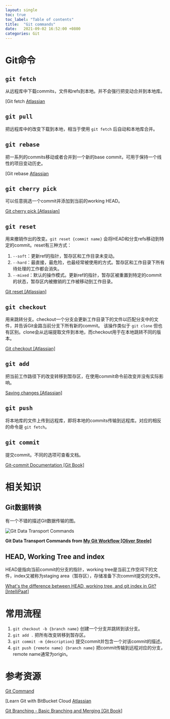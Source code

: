 ```yaml
---
layout: single
toc: true
toc_label: "Table of contents"
title:  "Git commands"
date:   2021-09-02 16:52:00 +0800
categories: Git
---
```


# Git命令

## `git fetch`

从远程库中下载commits，文件和refs到本地。并不会强行把变动合并到本地库。

[Git fetch [Atlassian](https://www.atlassian.com/git/tutorials/syncing/git-fetch)

## `git pull`

把远程库中的改变下载到本地，相当于使用 `git fetch` 后自动和本地库合并。

## `git rebase`

把一系列的commits移动或者合并到一个新的base commit，可用于保持一个线性的项目变动历史。

[Git rebase [Atlassian](https://www.atlassian.com/git/tutorials/rewriting-history/git-rebase)

## `git cherry pick`

可以任意挑选一个commit并添加到当前的working HEAD。

[Git cherry pick [Atlassian]](https://www.atlassian.com/git/tutorials/cherry-pick)

## `git reset`

用来撤销作出的改变。`git reset {commit name}` 会将HEAD和分支refs移动到特定的commit。reset有三种方式：
1. `--soft`：更新ref的指针，暂存区和工作目录未变动。
2. `--hard`：最直接，最危险，也最经常被使用的方式。暂存区和工作目录下所有待处理的工作都会消失。
3. `--mixed`：默认的操作模式。更新ref的指针，暂存区被重置到特定的commit的状态，暂存区内被撤销的工作被移动到工作目录。

[Git reset [Atlassian]](https://www.atlassian.com/git/tutorials/undoing-changes/git-reset)

## `git checkout`

用来跳转分支。checkout一个分支会更新工作目录下的文件以匹配分支中的文件，并告诉Git金路当前分支下所有新的commit。
该操作类似于 `git clone` 但也有区别。clone会从远端提取文件到本地，而checkout用于在本地跳转不同的版本。

[Git checkout [Atlassian]](https://www.atlassian.com/git/tutorials/using-branches/git-checkout)

## `git add`

把当前工作路径下的改变转移到暂存区，在使用commit命令前改变并没有实际影响。

[Saving changes [Atlassian]](https://www.atlassian.com/git/tutorials/saving-changes)

## `git push`

将本地库的文件上传到远程库，即将本地的commits传输到远程库。对应的相反的命令是 `git fetch`。

## `git commit`

提交commit。不同的选项可查看文档。

[Git-commit Documentation [Git Book]](https://git-scm.com/docs/git-commit)

# 相关知识

## Git数据转换

有一个不错的描述Git数据传输的图。

![Git Data Transport Commands](/assets/Git_Transport.png)

**Git Data Transport Commands from [My Git Workflow [Oliver Steele]](https://blog.osteele.com/2008/05/my-git-workflow/)**

## HEAD, Working Tree and index

HEAD是指向当前commit的分支的指针，working tree是当前工作空间下的文件，index又被称为staging area（暂存区），存储准备下次commit提交的文件。

[What's the difference between HEAD, working tree, and git index in Git? [IntelliPaat]](https://intellipaat.com/community/14325/whats-the-difference-between-head-working-tree-and-git-index-in-git)

# 常用流程

1. `git checkout -b {branch name}` 创建一个分支并跳转到该分支。
2. `git add .` 把所有改变转移到暂存区。
3. `git commit -m {description}` 提交commit并包含一个对该commit的描述。
4. `git push {remote name} {branch name}` 把commit传输到远程对应的分支，remote name通常为origin。



# 参考资源
[Git Command](http://guides.beanstalkapp.com/version-control/common-git-commands.html)

[Learn Git with BitBucket Cloud [Atlassian](https://www.atlassian.com/git/tutorials/learn-git-with-bitbucket-cloud)

[Git Branching - Basic Branching and Merging [Git Book]](https://git-scm.com/book/en/v2/Git-Branching-Basic-Branching-and-Merging)

